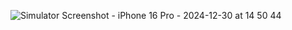 ![Simulator Screenshot - iPhone 16 Pro - 2024-12-30 at 14 50 44](https://github.com/user-attachments/assets/fe7df214-85ea-4cb7-8a3e-32152e050e54)
